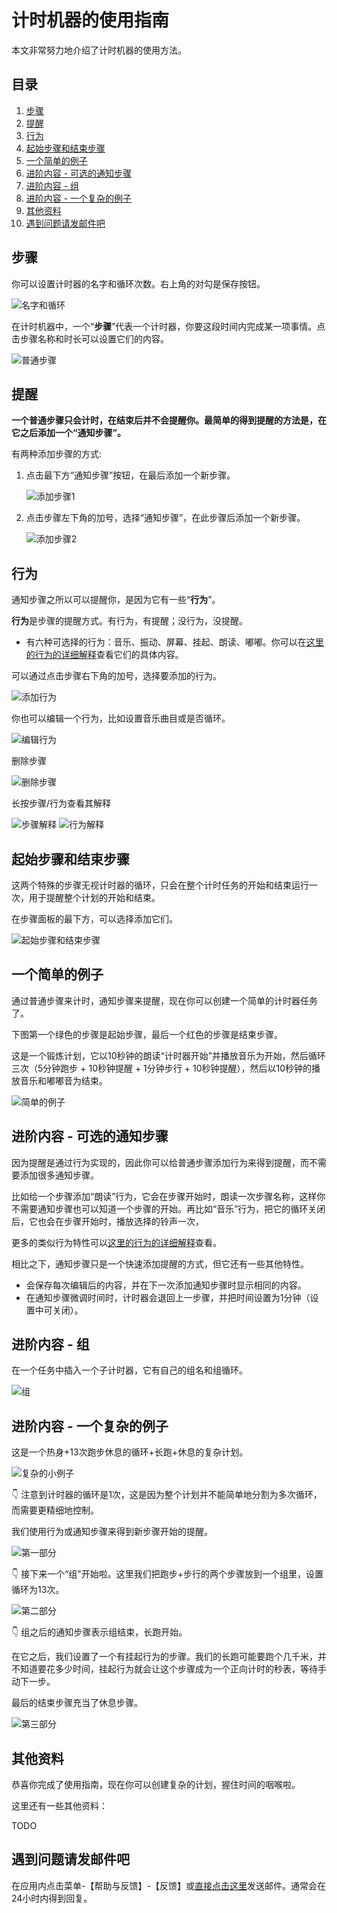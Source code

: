 # 计时机器的使用指南

本文非常努力地介绍了计时机器的使用方法。

## 目录

1. [步骤](#步骤)
1. [提醒](#提醒)
1. [行为](#行为)
1. [起始步骤和结束步骤](#起始步骤和结束步骤)
1. [一个简单的例子](#一个简单的例子)
1. [进阶内容 - 可选的通知步骤](#进阶内容---可选的通知步骤)
1. [进阶内容 - 组](#进阶内容---组)
1. [进阶内容 - 一个复杂的例子](#进阶内容---一个复杂的例子)
1. [其他资料](#其他资料)
1. [遇到问题请发邮件吧](#遇到问题请发邮件吧)

## 步骤

你可以设置计时器的名字和循环次数。右上角的对勾是保存按钮。

![名字和循环](instruction-manual/name-loop.webp)

在计时机器中，一个“**步骤**”代表一个计时器，你要这段时间内完成某一项事情。点击步骤名称和时长可以设置它们的内容。

![普通步骤](instruction-manual/normal-step.webp)

## 提醒

**一个普通步骤只会计时，在结束后并不会提醒你。最简单的得到提醒的方法是，在它之后添加一个“通知步骤”。**

有两种添加步骤的方式:

1. 点击最下方“通知步骤”按钮，在最后添加一个新步骤。

    ![添加步骤1](instruction-manual/add-step1.webp)

1. 点击步骤左下角的加号，选择“通知步骤”，在此步骤后添加一个新步骤。

    ![添加步骤2](instruction-manual/add-step2.webp)

## 行为

通知步骤之所以可以提醒你，是因为它有一些“**行为**”。

**行为**是步骤的提醒方式。有行为，有提醒；没行为，没提醒。

- 有六种可选择的行为：音乐、振动、屏幕、挂起、朗读、嘟嘟。你可以在[这里的行为的详细解释](docs.md#行为的详细解释)查看它们的具体内容。

可以通过点击步骤右下角的加号，选择要添加的行为。

![添加行为](instruction-manual/add-behavior.webp)

你也可以编辑一个行为，比如设置音乐曲目或是否循环。

![编辑行为](instruction-manual/edit-behavior.webp)

删除步骤

![删除步骤](instruction-manual/remove-step.webp)

长按步骤/行为查看其解释

![步骤解释](instruction-manual/tooltip1.webp)
![行为解释](instruction-manual/tooltip2.webp)

## 起始步骤和结束步骤

这两个特殊的步骤无视计时器的循环，只会在整个计时任务的开始和结束运行一次，用于提醒整个计划的开始和结束。

在步骤面板的最下方，可以选择添加它们。

![起始步骤和结束步骤](instruction-manual/add-steps.webp)

## 一个简单的例子

通过普通步骤来计时，通知步骤来提醒，现在你可以创建一个简单的计时器任务了。

下图第一个绿色的步骤是起始步骤，最后一个红色的步骤是结束步骤。

这是一个锻炼计划，它以10秒钟的朗读“计时器开始”并播放音乐为开始，然后循环三次（5分钟跑步 + 10秒钟提醒 + 1分钟步行 + 10秒钟提醒），然后以10秒钟的播放音乐和嘟嘟音为结束。

![简单的例子](instruction-manual/simple-timer.webp)

## 进阶内容 - 可选的通知步骤

因为提醒是通过行为实现的，因此你可以给普通步骤添加行为来得到提醒，而不需要添加很多通知步骤。

比如给一个步骤添加“朗读”行为，它会在步骤开始时，朗读一次步骤名称，这样你不需要通知步骤也可以知道一个步骤的开始。再比如“音乐”行为，把它的循环关闭后，它也会在步骤开始时，播放选择的铃声一次，

更多的类似行为特性可以[这里的行为的详细解释](docs.md#行为的详细解释)查看。

相比之下，通知步骤只是一个快速添加提醒的方式，但它还有一些其他特性。

- 会保存每次编辑后的内容，并在下一次添加通知步骤时显示相同的内容。
- 在通知步骤微调时间时，计时器会退回上一步骤，并把时间设置为1分钟（设置中可关闭）。

## 进阶内容 - 组

在一个任务中插入一个子计时器，它有自己的组名和组循环。

![组](instruction-manual/simple-group.webp)

## 进阶内容 - 一个复杂的例子

这是一个热身+13次跑步休息的循环+长跑+休息的复杂计划。

![复杂的小例子](instruction-manual/complex-timer.webp)

👇 注意到计时器的循环是1次，这是因为整个计划并不能简单地分割为多次循环，而需要更精细地控制。

我们使用行为或通知步骤来得到新步骤开始的提醒。

![第一部分](instruction-manual/complex-timer1.webp)

👇 接下来一个“组"开始啦。这里我们把跑步+步行的两个步骤放到一个组里，设置循环为13次。

![第二部分](instruction-manual/complex-timer2.webp)

👇 组之后的通知步骤表示组结束，长跑开始。

在它之后，我们设置了一个有挂起行为的步骤。我们的长跑可能要跑个几千米，并不知道要花多少时间，挂起行为就会让这个步骤成为一个正向计时的秒表，等待手动下一步。

最后的结束步骤充当了休息步骤。

![第三部分](instruction-manual/complex-timer3.webp)

## 其他资料

恭喜你完成了使用指南，现在你可以创建复杂的计划，握住时间的咽喉啦。

这里还有一些其他资料：

TODO

## 遇到问题请发邮件吧

在应用内点击菜单-【帮助与反馈】-【反馈】或[直接点击这里](mailto:ligrsidfd@gmail.com)发送邮件。通常会在24小时内得到回复。
